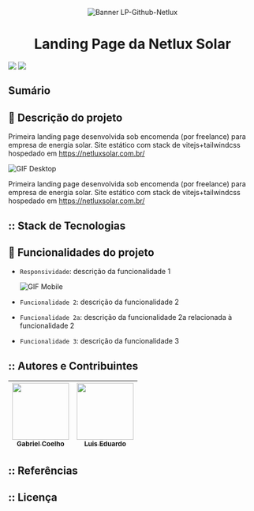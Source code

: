 <div align="center">

  ![Banner LP-Github-Netlux](https://user-images.githubusercontent.com/103870268/216784621-983371d9-6ac6-438c-b25f-bc41e4fd2938.png)
  
  <h1> Landing Page da Netlux Solar </h1>

</div>


<div>

  <img align=top src=https://img.shields.io/badge/Status-Conclu%C3%ADdo-success>

  <img align=top src=https://img.shields.io/badge/Deploy-10%2F01%2F2023-yellowgreen>

</div>

## Sumário



## :page_facing_up: Descrição do projeto

Primeira landing page desenvolvida sob encomenda (por freelance) para empresa de energia solar. Site estático com stack de vitejs+tailwindcss hospedado em https://netluxsolar.com.br/ 

![GIF Desktop](https://user-images.githubusercontent.com/103870268/216788609-ad12f4e9-9b39-48c3-b61a-00f60a5b0b76.gif)

Primeira landing page desenvolvida sob encomenda (por freelance) para empresa de energia solar. Site estático com stack de vitejs+tailwindcss hospedado em https://netluxsolar.com.br/ 


## :: Stack de Tecnologias

  


## :hammer: Funcionalidades do projeto

- `Responsividade`: descrição da funcionalidade 1

  ![GIF Mobile](https://user-images.githubusercontent.com/103870268/216789189-9adf3364-c65c-4a5b-bad7-e494ba78db24.gif)

- `Funcionalidade 2`: descrição da funcionalidade 2
- `Funcionalidade 2a`: descrição da funcionalidade 2a relacionada à funcionalidade 2
- `Funcionalidade 3`: descrição da funcionalidade 3


## :: Autores e Contribuintes

  | [<img src="https://avatars.githubusercontent.com/u/103870268?v=4" width=115><br><sub>Gabriel Coelho</sub>](https://github.com/gabrielfmcoelho) | [<img src="https://avatars.githubusercontent.com/u/102627134?v=4" width=115><br><sub>Luis Eduardo</sub>](https://github.com/luiseduardoalencar) |  
  | :---: | :---: |


## :: Referências




## :: Licença
